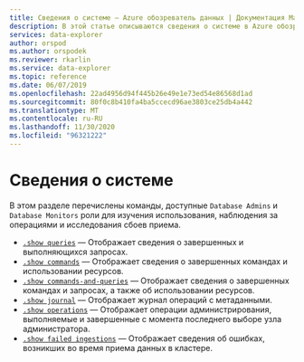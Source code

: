 ```yaml
---
title: Сведения о системе — Azure обозреватель данных | Документация Майкрософт
description: В этой статье описываются сведения о системе в Azure обозреватель данных.
services: data-explorer
author: orspod
ms.author: orspodek
ms.reviewer: rkarlin
ms.service: data-explorer
ms.topic: reference
ms.date: 06/07/2019
ms.openlocfilehash: 22ad4956d94f445b26e49e1e73ed54e86568d1ad
ms.sourcegitcommit: 80f0c8b410fa4ba5ccecd96ae3803ce25db4a442
ms.translationtype: MT
ms.contentlocale: ru-RU
ms.lasthandoff: 11/30/2020
ms.locfileid: "96321222"
---
```

# <a name="system-information"></a>Сведения о системе

В этом разделе перечислены команды, доступные `Database Admins` и `Database Monitors` роли для изучения использования, наблюдения за операциями и исследования сбоев приема.

* [`.show queries`](queries.md) — Отображает сведения о завершенных и выполняющихся запросах.
* [`.show commands`](commands.md) — Отображает сведения о завершенных командах и использовании ресурсов.
* [`.show commands-and-queries`](commands-and-queries.md) — Отображает сведения о завершенных командах и запросах, а также об использовании ресурсов.
* [`.show journal`](journal.md) — Отображает журнал операций с метаданными.
* [`.show operations`](operations.md) — Отображает операции администрирования, выполняемые и завершенные с момента последнего выборе узла администратора.
* [`.show failed ingestions`](ingestionfailures.md) — Отображает сведения об ошибках, возникших во время приема данных в кластере.